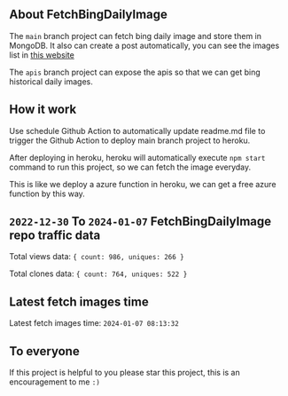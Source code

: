 ## About FetchBingDailyImage

The `main` branch project can fetch bing daily image and store them in MongoDB.
It also can create a post automatically, you can see the images list in [this website](https://oursalbum.netlify.app)

The `apis` branch project can expose the apis so that we can get bing historical daily images.

## How it work

Use schedule Github Action to automatically update readme.md file to trigger the Github Action to deploy main branch project to heroku.

After deploying in heroku, heroku will automatically execute `npm start` command to run this project, so we can fetch the image everyday.

This is like we deploy a azure function in heroku, we can get a free azure function by this way.

## `2022-12-30` To `2024-01-07` FetchBingDailyImage repo traffic data

Total views data: `{ count: 986, uniques: 266 }`

Total clones data: `{ count: 764, uniques: 522 }`

## Latest fetch images time

Latest fetch images time: `2024-01-07 08:13:32`

## To everyone

If this project is helpful to you please star this project, this is an encouragement to me `:)`



